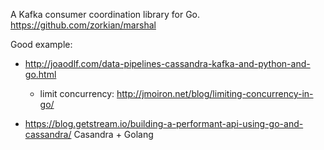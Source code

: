 A Kafka consumer coordination library for Go.
    https://github.com/zorkian/marshal



Good example:
- http://joaodlf.com/data-pipelines-cassandra-kafka-and-python-and-go.html
  + limit concurrency:
    http://jmoiron.net/blog/limiting-concurrency-in-go/




- https://blog.getstream.io/building-a-performant-api-using-go-and-cassandra/
    Casandra + Golang